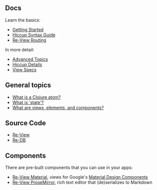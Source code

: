 
## Docs

Learn the basics:

- [Getting Started](re-view/getting-started)
- [Hiccup Syntax Guide](hiccup/syntax-guide)
- [Re-View Routing](routing)

In more detail:

- [Advanced Topics](re-view/advanced-topics)
- [Hiccup Details](hiccup/overview)
- [View Specs](re-view/view-specs)

## General topics

- [What is a Clojure atom?](explainers/atoms)
- [What is 'state'?](explainers/state)
- [What are views, elements, and components?](explainers/views-elements-components)

## Source Code

- [Re-View](https://www.github.com/braintripping/re-view)
- [Re-DB](https://github.com/braintripping/re-view/tree/master/re_db)

## Components

There are pre-built components that you can use in your apps:

- [Re-View Material](https://github.com/braintripping/re-view/tree/master/material), views for Google's [Material Design Components](https://github.com/material-components/material-components-web)
- [Re-View ProseMirror](https://github.com/braintripping/re-view/tree/master/prosemirror), rich text editor that (de)serializes to Markdown
